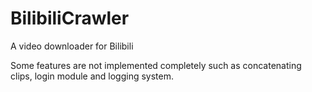 # BilibiliCrawler
A video downloader for Bilibili

Some features are not implemented completely such as concatenating clips, login module and logging system.
